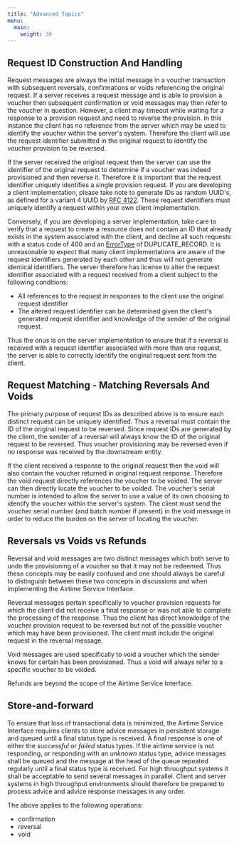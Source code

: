 ```yaml
---
title: "Advanced Topics"
menu:
  main:
    weight: 30
---
```


## Request ID Construction And Handling

Request messages are always the initial message in a voucher transaction with subsequent reversals, confirmations or voids referencing the original request. If a server receives a request message and is able to provision a voucher then subsequent confirmation or void messages may then refer to the voucher in question. However, a client may timeout while waiting for a response to a provision request and need to reverse the provision. In this instance the client has no reference from the server which may be used to identify the voucher within the server's system. Therefore the client will use the request identifier submitted in the original request to identify the voucher provision to be reversed.

If the server received the original request then the server can use the identifier of the original request to determine if a voucher was indeed provisioned and then reverse it. Therefore it is important that the request identifier uniquely identifies a single provision request. If you are developing a client implementation, please take note to generate IDs as random UUID's, as defined for a variant 4 UUID by [RFC 4122](https://tools.ietf.org/html/rfc4122). These request identifiers must uniquely identify a request within your own client implementation.

Conversely, if you are developing a server implementation, take care to verify that a request to create a resource does not contain an ID that already exists in the system associated with the client, and decline all such requests with a status code of 400 and an [ErrorType](/specification/definitions/#errordetail) of DUPLICATE_RECORD. It is unreasonable to expect that many client implementations are aware of the request identifiers generated by each other and thus will not generate identical identifiers. The server therefore has license to alter the request identifier associated with a request received from a client subject to the following conditions:

- All references to the request in responses to the client use the original request identifier
- The altered request identifier can be determined given the client's generated request identifier and knowledge of the sender of the original request.

Thus the onus is on the server implementation to ensure that if a reversal is received with a request identifier associated with more than one request, the server is able to correctly identify the original request sent from the client.


## Request Matching - Matching Reversals And Voids

The primary purpose of request IDs as described above is to ensure each distinct request can be uniquely identified. Thus a reversal must contain the ID of the original request to be reversed. Since request IDs are generated by the client, the sender of a reversal will always know the ID of the original request to be reversed. Thus voucher provisioning may be reversed even if no response was received by the downstream entity.

If the client received a response to the original request then the void will also contain the voucher returned in original request response. Therefore the void request directly references the voucher to be voided. The server can then directly locate the voucher to be voided. The voucher's serial number is intended to allow the server to use a value of its own choosing to identify the voucher within the server's system. The client must send the voucher serial number (and batch number if present) in the void message in order to reduce the burden on the server of locating the voucher.

## Reversals vs Voids vs Refunds

Reversal and void messages are two distinct messages which both serve to undo the provisioning of a voucher so that it may not be redeemed. Thus these concepts may be easily confused and one should always be careful to distinguish between these two concepts in discussions and when implementing the Airtime Service Interface.

Reversal messages pertain specifically to voucher provision requests for which the client did not receive a final response or was not able to complete the processing of the response. Thus the client has direct knowledge of the voucher provision request to be reversed but not of the possible voucher which may have been provisioned. The client must include the original request in the reversal message.

Void messages are used specifically to void a voucher which the sender knows for certain has been provisioned. Thus a void will always refer to a specific voucher to be voided.

Refunds are beyond the scope of the Airtime Service Interface.


## Store-and-forward

To ensure that loss of transactional data is minimized, the Airtime Service Interface requires clients to store advice messages in persistent storage and queued until a final status type is received. A final response is one of either the _successful_ or _failed_ status types. If the airtime service is not responding, or responding with an _unknown_ status type, advice messages shall be queued and the message at the head of the queue repeated regularly until a final status type is received. For high throughput systems it shall be acceptable to send several messages in parallel. Client and server systems in high throughput environments should therefore be prepared to process advice and advice response messages in any order.

The above applies to the following operations:

* confirmation
* reversal
* void
